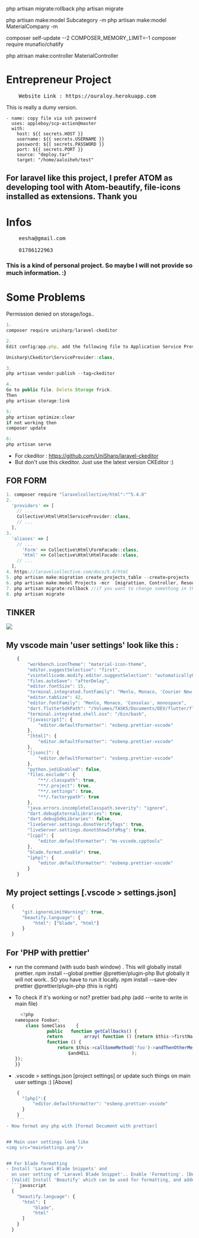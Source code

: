 php artisan migrate:rollback
php artisan migrate

  php artisan make:model Subcategory -m
  php artisan make:model MaterialCompany -m
  
composer self-update --2
COMPOSER_MEMORY_LIMIT=-1 composer require munafio/chatify

php atrisan make:controller MaterialController

# Entrepreneur Project
<pre>
	Website Link : https://ouraloy.herokuapp.com
</pre>
This is really a dumy version.


    - name: copy file via ssh password
      uses: appleboy/scp-action@master
      with:
        host: ${{ secrets.HOST }}
        username: ${{ secrets.USERNAME }}
        password: ${{ secrets.PASSWORD }}
        port: ${{ secrets.PORT }}
        source: "deploy.tar"
        target: "/home/aaloiheh/test"

        
## For laravel like this project, I prefer ATOM as developing tool with Atom-beautify, file-icons installed as extensions. Thank you

# Infos
<pre>
	eesha@gmail.com <br>
	01786122963
</pre>

### This is a kind of personal project. So maybe I will not provide so much information. :)

# Some Problems
Permission denied on storage/logs..

```javascript
1.
composer require unisharp/laravel-ckeditor

2.
Edit config/app.php, add the following file to Application Service Providers section.

Unisharp\Ckeditor\ServiceProvider::class,

3.
php artisan vendor:publish --tag=ckeditor

4.
Go to public file. Delete Storage frick.
Then
php artisan storage:link

5:
php artisan optimize:clear
if not working then
composer update

6:
php artisan serve

```
- For ckeditor : https://github.com/UniSharp/laravel-ckeditor
- But don't use this ckeditor. Just use the latest version CKEditor :)


## FOR FORM
```javascript
1. composer require "laravelcollective/html":"^5.4.0"
2.
  'providers' => [
    // ...
    Collective\Html\HtmlServiceProvider::class,
    // ...
  ],
3.
  'aliases' => [
    // ...
      'Form' => Collective\Html\FormFacade::class,
      'Html' => Collective\Html\HtmlFacade::class,
    // ...
  ],
4. https://laravelcollective.com/docs/5.4/html
5. php artisan make:migration create_projects_table --create=projects
6. php artisan make:model Projects -mcr  [migrattion, Controller, Resource]
7. php artisan migrate:rollback //if you want to change something in the table
8. php artisan migrate

```

## TINKER
<img src="TINKER.png"/>

## My vscode main 'user settings' look like this :
  ```javascript
      {
          "workbench.iconTheme": "material-icon-theme",
          "editor.suggestSelection": "first",
          "vsintellicode.modify.editor.suggestSelection": "automaticallyOverrodeDefaultValue",
          "files.autoSave": "afterDelay",
          "editor.fontSize": 15,
          "terminal.integrated.fontFamily": "Menlo, Monaco, 'Courier New', monospace",
          "editor.tabSize": 42,
          "editor.fontFamily": "Menlo, Monaco, 'Consolas', monospace",
          "dart.flutterSdkPath": "/Volumes/TASKS/Documents/DEV/flutter/flutter",
          "terminal.integrated.shell.osx": "/bin/bash",
          "[javascript]": {
              "editor.defaultFormatter": "esbenp.prettier-vscode"
          },
          "[html]": {
              "editor.defaultFormatter": "esbenp.prettier-vscode"
          },
          "[jsonc]": {
              "editor.defaultFormatter": "esbenp.prettier-vscode"
          },
          "python.jediEnabled": false,
          "files.exclude": {
              "**/.classpath": true,
              "**/.project": true,
              "**/.settings": true,
              "**/.factorypath": true
          },
          "java.errors.incompleteClasspath.severity": "ignore",
          "dart.debugExternalLibraries": true,
          "dart.debugSdkLibraries": false,
          "liveServer.settings.donotVerifyTags": true,
          "liveServer.settings.donotShowInfoMsg": true,
          "[cpp]": {
              "editor.defaultFormatter": "ms-vscode.cpptools"
          },
          "blade.format.enable": true,
          "[php]": {
              "editor.defaultFormatter": "esbenp.prettier-vscode"
          }
      }
```

## My project settings [.vscode > settings.json]
  ```javascript
    {
        "git.ignoreLimitWarning": true,
        "beautify.language": {
            "html": ["blade", "html"]
        }
    }
  ```


## For 'PHP with prettier'
- run the command (with sudo bash window) . This will globally install prettier.
  npm install --global prettier @prettier/plugin-php
  But globally it will not work.. SO you have to run it locally.
  npm install --save-dev prettier @prettier/plugin-php (this is right)
- To check if it's working or not?
  prettier bad.php (add --write to write in main file)

    ```javascript
      <?php
    namespace Foobar;
        class SomeClass    {
                public   function getCallbacks() {
                return        array( function () {return $this->firstName;},
                function () {
                    return $this->callSomeMethod('foo')->andThenOtherMethod( Bar::withSome("arguments"),
                        $andHELL                );
    });
    }}
    ```
- .vscode > settings.json [project settings]
  or update such things on main user settings :) [Above]
```javascript
    {
      "[php]":{
          "editor.defaultFormatter": "esbenp.prettier-vscode"
      }
    }
    ```
- Now format any php with [Format Document with prettier]


## Main user settings look like
<img src="mainSettings.png"/>


## For blade formatting
- Install 'Laravel Blade Snippets' and
  on user setting of 'Laravel Blade Snippet'.. Enable 'Formatting'. [Deprecated]
- [Valid] Install 'Beautify' which can be used for formatting, and added these lines into 'project settings',
  ```javascript
  {
    "beautify.language": {
      "html": [
          "blade",
          "html"
      ]
    }
  }

  ```
